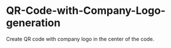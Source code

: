 QR-Code-with-Company-Logo-generation
====================================

Create QR code with company logo in the center of the code. 
